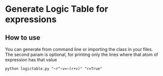 # Generate Logic Table for expressions
## How to use
You can generate from command line or importing the class in your files.
The second param is optional, for printing only the lines where that atom of expression has that value
```
python logictable.py "~r^~v=~(r+v)" "r=True"
```
